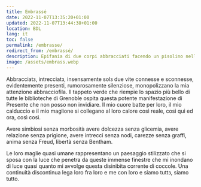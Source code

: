 ```yaml
---
title: Embrassé
date: 2022-11-07T13:35:20+01:00
updated: 2022-11-07T13:44:38+01:00
location: BDL
lang: it
toc: false
permalink: /embrasse/
redirect_from: /embrassé/
description: Epifania di due corpi abbracciati facendo un pisolino nella sala relax della biblioteca.
image: /assets/embrass.webp
---
```

Abbracciatз, intrecciatз, insensamente solз due vite connesse e sconnesse, evidentemente presenti, rumorosamente silenziose, monopolizzano la mia attenzione abbracciofila. Il tappeto verde che riempie lo spazio più bello di tutte le biblioteche di Grenoble ospita questa potente manifestazione di Presente che non posso non invidiare. Il mio cuore batte per loro, il mio calduccio e il mio maglione si collegano al loro calore così reale, così qui ed ora, così così.

Avere simbiosi senza morbosità avere dolcezza senza glicemia, avere relazione senza prigione, avere intrecci senza nodi, carezze senza graffi, anima senza Freud, libertà senza Bentham.

Le loro maglie quasi umane rappresentano un paesaggio stilizzato che si sposa con la luce che penetra da queste immense finestre che mi inondano di luce quasi quanto mi avvolge questa disinibita corrente di coccole. Una continuità discontinua lega loro fra loro e me con loro e siamo tuttз, siamo tutto.
